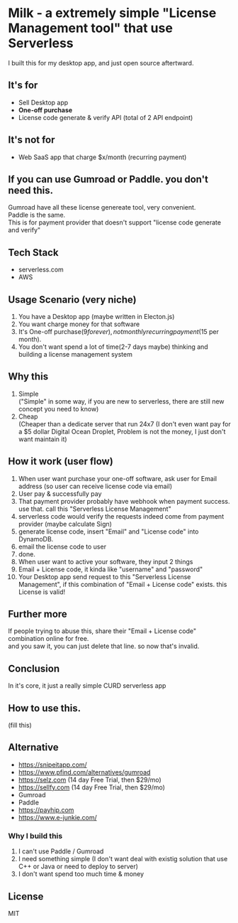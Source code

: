 # Milk - a extremely simple "License Management tool" that use Serverless     
I built this for my desktop app, and just open source aftertward.      

## It's for 
* Sell Desktop app
* **One-off purchase**
* License code generate & verify API (total of 2 API endpoint)

## It's not for
* Web SaaS app that charge $x/month (recurring payment)

## If you can use Gumroad or Paddle. you don't need this.  
Gumroad have all these license genereate tool, very convenient.  
Paddle is the same.  
This is for payment provider that doesn't support "license code generate and verify"   

## Tech Stack
* serverless.com
* AWS 

## Usage Scenario (very niche)
1. You have a Desktop app (maybe written in Electon.js)
2. You want charge money for that software
3. It's One-off purchase($9 forever), not monthly recurring payment($15 per month).
4. You don't want spend a lot of time(2-7 days maybe) thinking and building a license management system

## Why this
1. Simple   
  ("Simple" in some way, if you are new to serverless, there are still new concept you need to know)
2. Cheap   
  (Cheaper than a dedicate server that run 24x7 (I don't even want pay for a $5 dollar Digital Ocean Droplet, Problem is not the money, I just don't want maintain it)

## How it work (user flow)
1. When user want purchase your one-off software, ask user for Email address (so user can receive license code via email)
2. User pay & successfully pay
3. That payment provider probably have webhook when payment success. use that. call this "Serverless License Management"
4. serverless code would verify the requests indeed come from payment provider (maybe calculate Sign)
5. generate license code, insert "Email" and "License code" into DynamoDB.
6. email the license code to user
7. done.
8. When user want to active your software, they input 2 things
9. Email + License code, it kinda like "username" and "password"
10. Your Desktop app send request to this "Serverless License Management", if this combination of "Email + License code" exists. this License is valid!

## Further more
If people trying to abuse this, share their "Email + License code" combination online for free.  
and you saw it, you can just delete that line. so now that's invalid.  

## Conclusion
In it's core, it just a really simple CURD serverless app    

## How to use this.  
(fill this)  

## Alternative
* https://snipeitapp.com/
* https://www.pfind.com/alternatives/gumroad
* https://selz.com (14 day Free Trial, then $29/mo)
* https://sellfy.com (14 day Free Trial, then $29/mo)
* Gumroad
* Paddle
* https://payhip.com
* https://www.e-junkie.com/

### Why I build this
1. I can't use Paddle / Gumroad
2. I need something simple (I don't want deal with existig solution that use C++ or Java or need to deploy to server)
3. I don't want spend too much time & money


## License
MIT